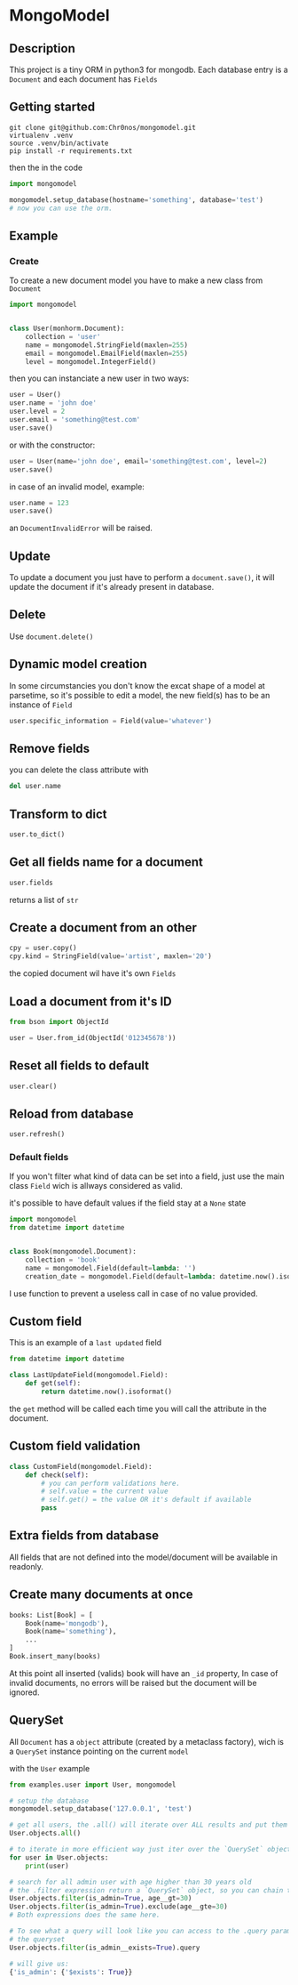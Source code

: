 # MongoModel
## Description
This project is a tiny ORM in python3 for mongodb.
Each database entry is a `Document` and each document has `Fields`

## Getting started
```shell
git clone git@github.com:Chr0nos/mongomodel.git
virtualenv .venv
source .venv/bin/activate
pip install -r requirements.txt
```

then the in the code
```python
import mongomodel

mongomodel.setup_database(hostname='something', database='test')
# now you can use the orm.
```

## Example
### Create
To create a new document model you have to make a new class from `Document`
```python
import mongomodel


class User(monhorm.Document):
	collection = 'user'
	name = mongomodel.StringField(maxlen=255)
	email = mongomodel.EmailField(maxlen=255)
	level = mongomodel.IntegerField()
```

then you can instanciate a new user in two ways:
```python
user = User()
user.name = 'john doe'
user.level = 2
user.email = 'something@test.com'
user.save()
```

or with the constructor:
```python
user = User(name='john doe', email='something@test.com', level=2)
user.save()
```

in case of an invalid model, example:
```python
user.name = 123
user.save()
```

an `DocumentInvalidError` will be raised.

## Update
To update a document you just have to perform a `document.save()`, it will
update the document if it's already present in database.

## Delete
Use `document.delete()`

## Dynamic model creation
In some circumstancies you don't know the excat shape of a model at parsetime,
so it's possible to edit a model, the new field(s) has to be an instance of `Field`

```python
user.specific_information = Field(value='whatever')
```

## Remove fields
you can delete the class attribute with
```python
del user.name
```

## Transform to dict
```python
user.to_dict()
```

## Get all fields name for a document
```python
user.fields
```
returns a list of `str`


## Create a document from an other
```python
cpy = user.copy()
cpy.kind = StringField(value='artist', maxlen='20')
```
the copied document wil have it's own `Fields`


## Load a document from it's ID
```python
from bson import ObjectId

user = User.from_id(ObjectId('012345678'))
```


## Reset all fields to default
```python
user.clear()
```


## Reload from database
```python
user.refresh()
```


### Default fields
If you won't filter what kind of data can be set into a field, just use the
main class `Field` wich is allways considered as valid.

it's possible to have default values if the field stay at a `None` state

```python
import mongomodel
from datetime import datetime


class Book(mongomodel.Document):
	collection = 'book'
	name = mongomodel.Field(default=lambda: '')
	creation_date = mongomodel.Field(default=lambda: datetime.now().isoformat())

```
I use function to prevent a useless call in case of no value provided.


## Custom field
This is an example of a `last updated` field

```python
from datetime import datetime

class LastUpdateField(mongomodel.Field):
	def get(self):
		return datetime.now().isoformat()
```

the `get` method will be called each time you will call the attribute in the
document.

## Custom field validation
```python
class CustomField(mongomodel.Field):
	def check(self):
		# you can perform validations here.
		# self.value = the current value
		# self.get() = the value OR it's default if available
		pass
```


## Extra fields from database
All fields that are not defined into the model/document will be available in
readonly.


## Create many documents at once
```python
books: List[Book] = [
	Book(name='mongodb'),
	Book(name='something'),
	...
]
Book.insert_many(books)
```
At this point all inserted (valids) book will have an `_id` property,
In case of invalid documents, no errors will be raised but the document will be
ignored.


## QuerySet
All `Document` has a `object` attribute (created by a metaclass factory), wich
is a `QuerySet` instance pointing on the current `model`

with the `User` example
```python
from examples.user import User, mongomodel

# setup the database
mongomodel.setup_database('127.0.0.1', 'test')

# get all users, the .all() will iterate over ALL results and put them in a list
User.objects.all()

# to iterate in more efficient way just iter over the `QuerySet` object
for user in User.objects:
	print(user)

# search for all admin user with age higher than 30 years old
# the .filter expression return a `QuerySet` object, so you can chain them
User.objects.filter(is_admin=True, age__gt=30)
User.objects.filter(is_admin=True).exclude(age__gte=30)
# Both expressions does the same here.

# To see what a query will look like you can access to the .query parameter of
# the queryset
User.objects.filter(is_admin__exists=True).query

# will give us:
{'is_admin': {'$exists': True}}
```
